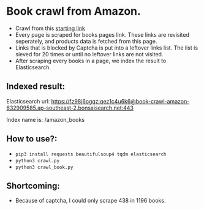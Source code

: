 # Book crawl from Amazon.

-   Crawl from this [starting link](https://www.amazon.com/b/?node=15762881&ref_=Oct_CateC_173508_0&pf_rd_p=07d7dc4a-b93c-5561-8d0b-4968d722a9a4&pf_rd_s=merchandised-search-3&pf_rd_t=101&pf_rd_i=173508&pf_rd_m=ATVPDKIKX0DER&pf_rd_r=6GD8TJTBJJJXF8B9QSHA&pf_rd_r=6GD8TJTBJJJXF8B9QSHA&pf_rd_p=07d7dc4a-b93c-5561-8d0b-4968d722a9a4)
-   Every page is scraped for books pages link. These links are revisited seperately, and products data is fetched from this page.
-   Links that is blocked by Captcha is put into a leftover links list. The list is sieved for 20 times or until no leftover links are not visited.
-   After scraping every books in a page, we index the result to Elasticsearch.

## Indexed result:
Elasticsearch url: [https://fz98j6ogqz:qez1c4u6k6@book-crawl-amazon-632909585.ap-southeast-2.bonsaisearch.net:443](https://fz98j6ogqz:qez1c4u6k6@book-crawl-amazon-632909585.ap-southeast-2.bonsaisearch.net:443)

Index name is: /amazon_books

## How to use?:
-   `pip3 install requests beautifulsoup4 tqdm elasticsearch`
-   `python3 crawl.py`
-   `python3 crawl_book.py`

## Shortcoming:
- Because of captcha, I could only scrape 438 in 1196 books.
